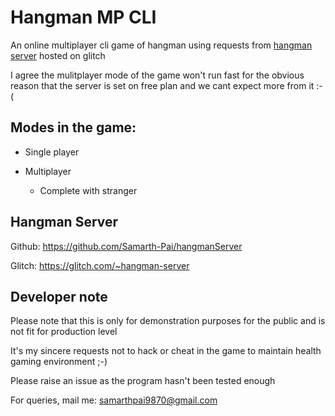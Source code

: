 # Hangman MP CLI

An online multiplayer cli game of hangman using requests from [hangman server](https://github.com/Samarth-Pai/hangmanServer) hosted on glitch

I agree the mulitplayer mode of the game won't run fast for the obvious reason that the server is set on free plan and we cant expect more from it :-(

## Modes in the game:

* Single player

* Multiplayer
    * Complete with stranger

## Hangman Server

Github: <https://github.com/Samarth-Pai/hangmanServer>

Glitch: <https://glitch.com/~hangman-server>

## Developer note

Please note that this is only for demonstration purposes for the public and is not fit for production level

It's my sincere requests not to hack or cheat in the game to maintain health gaming environment ;-)

Please raise an issue as the program hasn't been tested enough

For queries, mail me: samarthpai9870@gmail.com